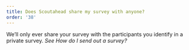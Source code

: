 ```yaml
---
title: Does Scoutahead share my survey with anyone?
order: '38'
---
```



We’ll only ever share your survey with the participants you identify in a private survey. *See How do I send out a survey?*